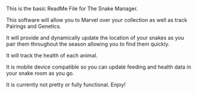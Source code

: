 This is the basic ReadMe File for The Snake Manager.

This software will allow you to Marvel over your collection as well as track Pairings and Genetics.

It will provide and dynamically update the location of your snakes as you pair them throughout the season allowing you to find them quickly.

It will track the health of each animal.

It is mobile device compatible so you can update feeding and health data in your snake room as you go.


It is currently not pretty or fully functional. Enjoy!
